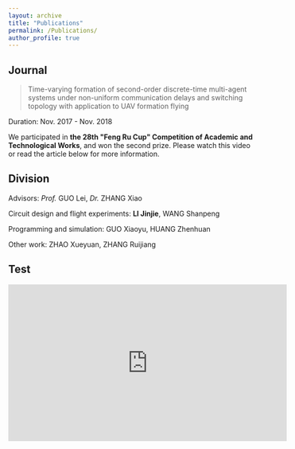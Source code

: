 ```yaml
---
layout: archive
title: "Publications"
permalink: /Publications/
author_profile: true
---
```


## Journal 

> Time-varying formation of second-order discrete-time multi-agent systems under non-uniform communication delays and switching topology with application to UAV formation flying

Duration: Nov. 2017 - Nov. 2018

We participated in **the 28th "Feng Ru Cup" Competition of Academic and Technological Works**,  and won the second prize. Please watch this video or read the article below for more information.

<!-- <iframe width="560" height="315" src="https://www.bilibili.com/video/BV19y4y1r7RZ/" frameborder="0" allow="accelerometer; autoplay; encrypted-media; gyroscope; picture-in-picture" allowfullscreen></iframe> -->

## Division

Advisors: *Prof.* GUO Lei, *Dr.* ZHANG Xiao

Circuit design and flight experiments: **LI Jinjie**, WANG Shanpeng

Programming and simulation: GUO Xiaoyu, HUANG Zhenhuan

Other work: ZHAO Xueyuan, ZHANG Ruijiang

## Test

<iframe width="560" height="315" src="https://youtu.be/dHqNoYIUqD8" frameborder="0" allow="accelerometer; autoplay; encrypted-media; gyroscope; picture-in-picture" allowfullscreen></iframe>